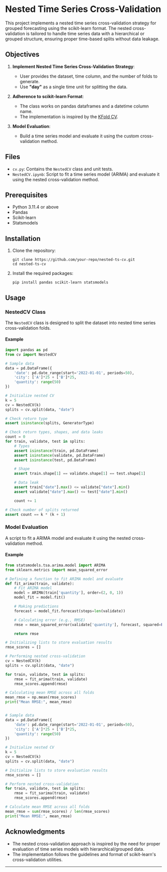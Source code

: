 # Nested Time Series Cross-Validation

This project implements a nested time series cross-validation strategy for grouped forecasting using the scikit-learn format. The nested cross-validation is tailored to handle time series data with a hierarchical or grouped structure, ensuring proper time-based splits without data leakage.

## Objectives

1. **Implement Nested Time Series Cross-Validation Strategy**:
   - User provides the dataset, time column, and the number of folds to generate.
   - Use **"day"** as a single time unit for splitting the data.

2. **Adherence to scikit-learn Format**:
   - The class works on pandas dataframes and a datetime column name.
   - The implementation is inspired by the [KFold CV](https://scikit-learn.org/stable/modules/generated/sklearn.model_selection.KFold.html).

3. **Model Evaluation**:
   - Build a time series model and evaluate it using the custom cross-validation method.

## Files

- `cv.py`: Contains the `NestedCV` class and unit tests.
- `NestedCV.ipynb`: Script to fit a time series model (ARIMA) and evaluate it using the nested cross-validation method.

## Prerequisites

- Python 3.11.4  or above
- Pandas
- Scikit-learn
- Statsmodels

## Installation

1. Clone the repository:
   ```
   git clone https://github.com/your-repo/nested-ts-cv.git
   cd nested-ts-cv
   ```

2. Install the required packages:
   ```
   pip install pandas scikit-learn statsmodels
   ```

## Usage

### NestedCV Class

The `NestedCV` class is designed to split the dataset into nested time series cross-validation folds.

#### Example

```python
import pandas as pd
from cv import NestedCV

# Sample data
data = pd.DataFrame({
    'date': pd.date_range(start='2022-01-01', periods=50),
    'city': ['A']*25 + ['B']*25,
    'quantity': range(50)
})

# Initialize nested CV
k = 5
cv = NestedCV(k)
splits = cv.split(data, "date")

# Check return type
assert isinstance(splits, GeneratorType)

# Check return types, shapes, and data leaks
count = 0
for train, validate, test in splits:
    # Types
    assert isinstance(train, pd.DataFrame)
    assert isinstance(validate, pd.DataFrame)
    assert isinstance(test, pd.DataFrame)

    # Shape
    assert train.shape[1] == validate.shape[1] == test.shape[1]

    # Data leak
    assert train["date"].max() <= validate["date"].min()
    assert validate["date"].max() <= test["date"].min()

    count += 1

# Check number of splits returned
assert count == k * (k + 1)
```

### Model Evaluation

A script to fit a ARIMA model and evaluate it using the nested cross-validation method.

#### Example

```python
from statsmodels.tsa.arima.model import ARIMA
from sklearn.metrics import mean_squared_error

# Defining a function to fit ARIMA model and evaluate
def fit_arima(train, validate):
    # Fit ARIMA model
    model = ARIMA(train['quantity'], order=(2, 0, 1))
    model_fit = model.fit()

    # Making predictions
    forecast = model_fit.forecast(steps=len(validate))

    # Calculating error (e.g., RMSE)
    rmse = mean_squared_error(validate['quantity'], forecast, squared=False)

    return rmse

# Initializing lists to store evaluation results
rmse_scores = []

# Performing nested cross-validation
cv = NestedCV(k)
splits = cv.split(data, "date")

for train, validate, test in splits:
    rmse = fit_arima(train, validate)
    rmse_scores.append(rmse)

# Calculating mean RMSE across all folds
mean_rmse = np.mean(rmse_scores)
print("Mean RMSE:", mean_rmse)


# Sample data
data = pd.DataFrame({
    'date': pd.date_range(start='2022-01-01', periods=50),
    'city': ['A']*25 + ['B']*25,
    'quantity': range(50)
})

# Initialize nested CV
k = 5
cv = NestedCV(k)
splits = cv.split(data, "date")

# Initialize lists to store evaluation results
rmse_scores = []

# Perform nested cross-validation
for train, validate, test in splits:
    rmse = fit_sarima(train, validate)
    rmse_scores.append(rmse)

# Calculate mean RMSE across all folds
mean_rmse = sum(rmse_scores) / len(rmse_scores)
print("Mean RMSE:", mean_rmse)
```


## Acknowledgments

- The nested cross-validation approach is inspired by the need for proper evaluation of time series models with hierarchical/grouped data.
- The implementation follows the guidelines and format of scikit-learn's cross-validation utilities.

---
